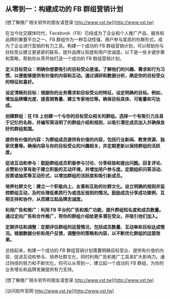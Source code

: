 ## **从零到一：构建成功的 FB 群组营销计划**

[想了解推广相关软件的朋友请登录 http://www.vst.tw](http://www.vst.tw)

在当今社交媒体时代，Facebook（FB）已经成为了企业和个人推广产品、服务和品牌的重要平台之一。FB 群组作为一种互动性强、用户参与度高的社群形式，成为了企业进行营销的有力工具。构建一个成功的 FB 群组营销计划，可以帮助你与目标受众建立更紧密的联系，提升品牌认知度和用户忠诚度。以下是一些关键步骤和策略，帮助你从零开始打造一个成功的 FB 群组营销计划。

**定义目标受众：明确你想要吸引的目标受众是谁。了解他们的兴趣、需求和行为习惯，以便能够提供有价值的内容和互动。通过调研和数据分析，确定你的目标受众的特征和喜好。**

**设定清晰的目标：根据你的业务需求和目标受众的特征，设定明确的目标。例如，增加品牌曝光度、提高销售量、建立专家地位等。确保目标具体、可衡量和可达成。**

**创建群组：在 FB 上创建一个与你的目标受众相关的群组。选择一个有吸引力且易于记忆的名称，并编写简洁明了的群组介绍和规则，以吸引潜在成员加入并确保良好的群组氛围。**

**提供有价值的内容：为群组成员提供有价值的内容，包括行业新闻、教育资源、独家优惠等。确保内容与你的目标受众的兴趣相关，并定期更新以保持群组的活跃度。**

**促进互动和参与：鼓励群组成员积极参与讨论、分享经验和提出问题。回复评论、点赞和分享有助于建立积极的互动环境，并增加用户参与度。定期组织问答活动、投票或抽奖等互动形式，以增加群组的活跃度和吸引新成员。**

**培养社群文化：建立一个积极向上、友善和互助的社群文化。设立明确的规则并监控群组互动，及时处理低素质行为或违反规则的情况。鼓励成员分享成功案例、互相支持和协作，从而建立起品牌忠诚度。**

**利用广告和推广：利用 FB 平台的广告和推广功能，提升群组知名度和成员数量。通过定向广告和合作推广，将你的群组介绍给更多潜在受众，并吸引他们加入。**

**定期评估和调整：定期评估群组的运营情况，包括成员数量、互动率和目标达成情况。根据数据分析和用户反馈，调整你的策略和内容，以不断优化群组的运营效果。**

总结起来，构建一个成功的 FB 群组营销计划需要明确目标受众、提供有价值的内容、促进互动和参与、培养社群文化，同时利用广告和推广工具来扩大影响力。通过持续的努力和不断优化，你可以从零到一，建立起一个成功的 FB 群组，为你的业务增长和品牌发展提供有力支持。

[想了解推广相关软件的朋友请登录 http://www.vst.tw](http://www.vst.tw)


[访问软件官网 http://www.vst.tw](http://www.vst.tw)
